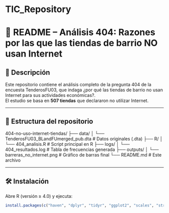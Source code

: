 # TIC_Repository
# 📄 README – Análisis 404: Razones por las que las tiendas de barrio NO usan Internet

## 📌 Descripción
Este repositorio contiene el análisis completo de la pregunta 404 de la encuesta TenderosFU03, que indaga ¿por qué las tiendas de barrio no usan Internet para sus actividades económicas?.  
El estudio se basa en **507 tiendas** que declararon no utilizar Internet.

---

## 📁 Estructura del repositorio
404-no-uso-internet-tiendas/
├── data/
│   └── TenderosFU03_BLandFUmerged_pub.dta   # Datos originales (.dta)
├── R/
│   └── 404_analisis.R                       # Script principal en R
├── logs/
│   └── 404_resultados.log                   # Tabla de frecuencias generada
├── outputs/
│   └── barreras_no_internet.png             # Gráfico de barras final
└── README.md                                # Este archivo

---

## 🛠️ Instalación
Abre R (versión ≥ 4.0) y ejecuta:
```r
install.packages(c("haven", "dplyr", "tidyr", "ggplot2", "scales", "stringr"))


